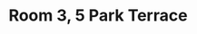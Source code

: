---
basin: 'No'
cudn: true
floor: Ground
grade: 5
images: []
living_room: 'No'
location: 5 Park Terrace
name: '3'
network: Wireless Only
title: Room 3, 5 Park Terrace
---
